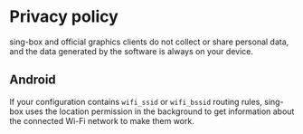 # Privacy policy

sing-box and official graphics clients do not collect or share personal data,
and the data generated by the software is always on your device.

## Android

If your configuration contains `wifi_ssid` or `wifi_bssid` routing rules,
sing-box uses the location permission in the background
to get information about the connected Wi-Fi network to make them work.